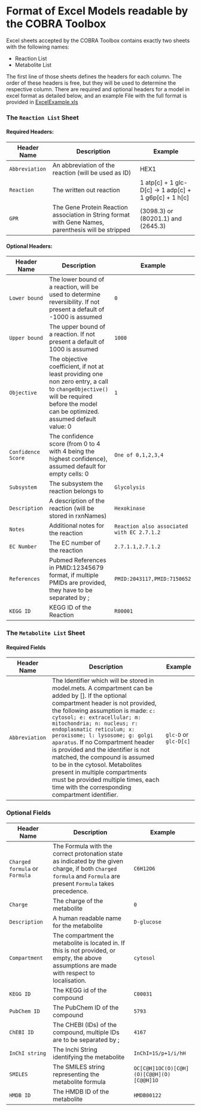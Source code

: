 # Format of Excel Models readable by the COBRA Toolbox

Excel sheets accepted by the COBRA Toolbox contains exactly two sheets with the following names: 
- Reaction List
- Metabolite List


The first line of those sheets defines the headers for each column. 
The order of these headers is free, but they will be used to determine the respective column.
There are required and optional headers for a model in excel format as detailed below, and 
an example File with the full format is provided in [ExcelExample.xls](ExcelExample.xls)

### The `Reaction List` Sheet
#### Required Headers:

| Header Name | Description | Example | 
| --- | --- | --- | 
| `Abbreviation` | An abbreviation of the reaction (will be used as ID) | HEX1 | 
| `Reaction` | The written out reaction | 1 atp[c] + 1 glc-D[c] -> 1 adp[c] + 1 g6p[c] + 1 h[c] |
| `GPR` | The Gene Protein Reaction association in String format with Gene Names, parenthesis will be stripped | (3098.3) or (80201.1) and (2645.3) |

#### Optional Headers:
| Header Name | Description | Example | 
| --- | --- | --- | 
| `Lower bound` | The lower bound of a reaction, will be used to determine reversibility. If not present a default of -1000 is assumed | `0` |
| `Upper bound` | The upper bound of a reaction. If not present a default of 1000 is assumed | `1000` |
| `Objective` | The objective coefficient, if not at least providing one non zero entry, a call to `changeObjective()` will be required before the model can be optimized. assumed default value: 0 | `1`|
| `Confidence Score` | The confidence score (from 0 to 4 with 4 being the highest confidence), assumed default for empty cells: 0 | `One of 0,1,2,3,4`
| `Subsystem` | The subsystem the reaction belongs to | `Glycolysis`
| `Description` | A description of the reaction (will be stored in rxnNames) | `Hexokinase`
| `Notes` | Additional notes for the reaction | `Reaction also associated with EC 2.7.1.2` 
| `EC Number` | The EC number of the reaction | `2.7.1.1,2.7.1.2`
| `References` | Pubmed References in PMID:12345679 format, if multiple PMIDs are provided, they have to be separated by ; | `PMID:2043117,PMID:7150652`
| `KEGG ID` | KEGG ID of the Reaction | `R00001`

### The `Metabolite List` Sheet
#### Required Fields
| Header Name | Description | Example | 
| --- | --- | --- | 
|`Abbreviation` | The Identifier which will be stored in model.mets. A compartment can be added by []. If the optional compartment header is not provided, the following assumption is made: `c: cytosol; e: extracellular; m: mitochondria; n: nucleus; r: endoplasmatic reticulum; x: peroxisome; l: lysosome; g: golgi aparatus`. If no Compartment header is provided and the identifier is not matched, the compound is assumed to be in the cytosol. Metabolites present in multiple compartments must be provided multiple times, each time with the corresponding compartment identifier. | `glc-D` or `glc-D[c]` |

### Optional Fields
| Header Name | Description | Example | 
| --- | --- | --- | 
| `Charged formula` or `Formula` | The Formula with the correct protonation state as indicated by the given charge, if both `Charged formula` and `Formula` are present `Formula` takes precedence. | `C6H12O6`
| `Charge` | The charge of the metabolite | `0`
| `Description` | A human readable name for the metabolite | `D-glucose`
| `Compartment` | The compartment the metabolite is located in. If this is not provided, or empty, the above assumptions are made with respect to localisation. | `cytosol`
| `KEGG ID` | The KEGG id of the compound| `C00031`
| `PubChem ID` | The PubChem ID of the compound | `5793`
| `ChEBI ID` | The CHEBI (IDs) of the compound, multiple IDs are to be separated by ; | `4167` |
| `InChI string` | The Inchi String identifying the metabolite | `InChI=1S/p+1/i/hH` |
| `SMILES` | The SMILES string representing the metabolite formula | `OC[C@H]1OC(O)[C@H](O)[C@@H](O)[C@@H]1O` |
| `HMDB ID` | The HMDB ID of the metabolite | `HMDB00122` |
